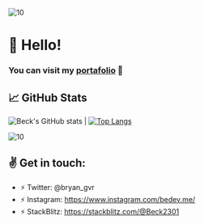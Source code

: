 ![10](https://i.ibb.co/qJdxXS0/Dise-o-sin-t-tulo.gif)
# 👋 Hello!
### You can visit my [portafolio](http://bedev.me) :rocket:

## &#x1f4c8; GitHub Stats

![Beck's GitHub stats](https://github-readme-stats.vercel.app/api?username=beck2301&hide=contribs,prs&theme=slateorange&show_icons=true) | [![Top Langs](https://github-readme-stats.vercel.app/api/top-langs/?username=beck2301&layout=compact&theme=slateorange)](https://github.com/majoledesma/github-readme-stats)


![10](https://i.ibb.co/qJdxXS0/Dise-o-sin-t-tulo.gif)
## :v: Get in touch: 
* :zap: Twitter: @bryan_gvr 
* :zap: Instagram: https://www.instagram.com/bedev.me/
* :zap: StackBlitz: https://stackblitz.com/@Beck2301
